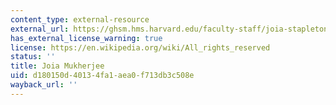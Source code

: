 ```yaml
---
content_type: external-resource
external_url: https://ghsm.hms.harvard.edu/faculty-staff/joia-stapleton-mukherjee
has_external_license_warning: true
license: https://en.wikipedia.org/wiki/All_rights_reserved
status: ''
title: Joia Mukherjee
uid: d180150d-4013-4fa1-aea0-f713db3c508e
wayback_url: ''
---
```


